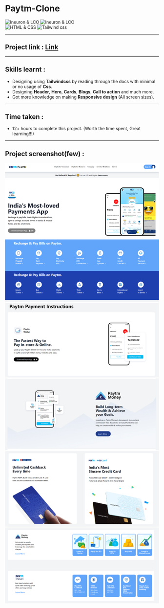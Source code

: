 # Paytm-Clone

![Ineuron & LCO](https://img.shields.io/badge/Ineuron-LCO-brightgreen) 
![Ineuron & LCO](https://img.shields.io/badge/Hitesh%20Coudhary-Full--stack--JS--bootcamp-brightgreen)
<br>
![HTML & CSS](https://img.shields.io/badge/HTML-CSS-brightgreen)
![Tailwind css](https://img.shields.io/badge/Tailwind-css-yellowgreen)
***
## Project link : [Link](https://paytm1clone.netlify.app/)
***

## Skills learnt :
- Designing using  **Tailwindcss** by reading through the docs with minimal or no usage of **Css**. 
- Designing **Header**, **Hero**, **Cards**, **Blogs**, **Call to action** and much more.
- Got more knowledge on making **Responsive design** (All screen sizes).
***
## Time taken :
- 12+ hours to complete this project. (Worth the time spent, Great learning!!!)

***
## Project screenshot(few) :
![Paytm Project Image](./Project-Screenshots/Paytm-Hero-page.PNG)
![Paytm Project Image](./Project-Screenshots/2.PNG)
![Paytm Project Image](./Project-Screenshots/3.PNG)
![Paytm Project Image](./Project-Screenshots/4.PNG)
![Paytm Project Image](./Project-Screenshots/5.PNG)
![Paytm Project Image](./Project-Screenshots/6.PNG)
